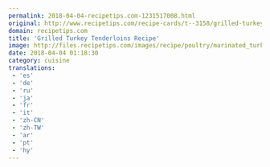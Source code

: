 ```yaml
---
permalink: 2018-04-04-recipetips.com-1231517008.html
original: http://www.recipetips.com/recipe-cards/t--3158/grilled-turkey-tenderloins.asp
domain: recipetips.com
title: 'Grilled Turkey Tenderloins Recipe'
image: http://files.recipetips.com/images/recipe/poultry/marinated_turkey_tenderloin.jpg
date: 2018-04-04 01:18:30
category: cuisine
translations: 
 - 'es'
 - 'de'
 - 'ru'
 - 'ja'
 - 'fr'
 - 'it'
 - 'zh-CN'
 - 'zh-TW'
 - 'ar'
 - 'pt'
 - 'hy'
---
```


